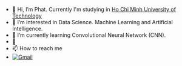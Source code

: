 - 👋 Hi, I’m Phat. Currently I'm studying in [Ho Chi Minh University of Technology](https://edurank.org/uni/ho-chi-minh-city-university-of-technology/)
- 👀 I’m interested in Data Science. Machine Learning and Artificial Intelligence.
- 🌱 I’m currently learning Convolutional Neural Network (CNN).
- 💞️ 
- 📫 How to reach me
- [<img alt="Gmail" src="https://img.shields.io/badge/Gmail-D14836?style=for-the-badge&logo=gmail&logoColor=white" />](mailto:phat.tran.k19@hcmut.edu.vn)


<!---
CSEK19/CSEK19 is a ✨ special ✨ repository because its `README.md` (this file) appears on your GitHub profile.
You can click the Preview link to take a look at your changes.
--->
